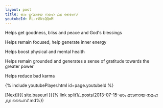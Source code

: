 ```yaml
---
layout: post
title: ഓം ഉന്മാദയ നമഹ ൧൧ ടൈംസ്
youtubeId: RL-r8NsQQoM
---
```

 
 
Helps get goodness, bliss and peace and God's blessings
 
Helps remain focused, help generate inner energy 
 
Helps boost physical and mental health 
 
Helps remain grounded and generates a sense of gratitude towards the greater power 
 
Helps reduce bad karma
 
 
 
 


{% include youtubePlayer.html id=page.youtubeId %}
 
[Next]({{ site.baseurl }}{% link  split1/_posts/2013-07-15-ഓം മാടനായ നമഹ ൧൧ ടൈംസ്.md%})
 

